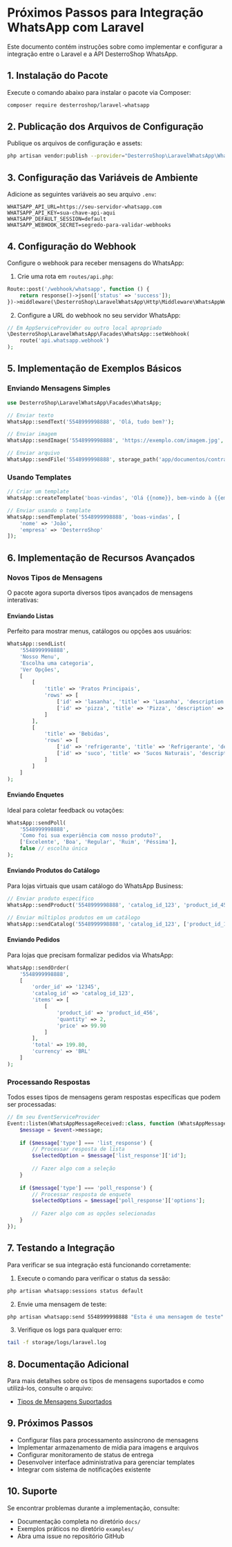 # Próximos Passos para Integração WhatsApp com Laravel

Este documento contém instruções sobre como implementar e configurar a integração entre o Laravel e a API DesterroShop WhatsApp.

## 1. Instalação do Pacote

Execute o comando abaixo para instalar o pacote via Composer:

```bash
composer require desterroshop/laravel-whatsapp
```

## 2. Publicação dos Arquivos de Configuração

Publique os arquivos de configuração e assets:

```bash
php artisan vendor:publish --provider="DesterroShop\LaravelWhatsApp\WhatsAppServiceProvider"
```

## 3. Configuração das Variáveis de Ambiente

Adicione as seguintes variáveis ao seu arquivo `.env`:

```
WHATSAPP_API_URL=https://seu-servidor-whatsapp.com
WHATSAPP_API_KEY=sua-chave-api-aqui
WHATSAPP_DEFAULT_SESSION=default
WHATSAPP_WEBHOOK_SECRET=segredo-para-validar-webhooks
```

## 4. Configuração do Webhook

Configure o webhook para receber mensagens do WhatsApp:

1. Crie uma rota em `routes/api.php`:

```php
Route::post('/webhook/whatsapp', function () {
    return response()->json(['status' => 'success']);
})->middleware(\DesterroShop\LaravelWhatsApp\Http\Middleware\WhatsAppWebhookMiddleware::class);
```

2. Configure a URL do webhook no seu servidor WhatsApp:

```php
// Em AppServiceProvider ou outro local apropriado
\DesterroShop\LaravelWhatsApp\Facades\WhatsApp::setWebhook(
    route('api.whatsapp.webhook')
);
```

## 5. Implementação de Exemplos Básicos

### Enviando Mensagens Simples

```php
use DesterroShop\LaravelWhatsApp\Facades\WhatsApp;

// Enviar texto
WhatsApp::sendText('5548999998888', 'Olá, tudo bem?');

// Enviar imagem
WhatsApp::sendImage('5548999998888', 'https://exemplo.com/imagem.jpg', 'Legenda da imagem');

// Enviar arquivo
WhatsApp::sendFile('5548999998888', storage_path('app/documentos/contrato.pdf'), 'Contrato.pdf');
```

### Usando Templates

```php
// Criar um template
WhatsApp::createTemplate('boas-vindas', 'Olá {{nome}}, bem-vindo à {{empresa}}!');

// Enviar usando o template
WhatsApp::sendTemplate('5548999998888', 'boas-vindas', [
    'nome' => 'João',
    'empresa' => 'DesterroShop'
]);
```

## 6. Implementação de Recursos Avançados

### Novos Tipos de Mensagens

O pacote agora suporta diversos tipos avançados de mensagens interativas:

#### Enviando Listas

Perfeito para mostrar menus, catálogos ou opções aos usuários:

```php
WhatsApp::sendList(
    '5548999998888',
    'Nosso Menu',
    'Escolha uma categoria',
    'Ver Opções',
    [
        [
            'title' => 'Pratos Principais',
            'rows' => [
                ['id' => 'lasanha', 'title' => 'Lasanha', 'description' => 'R$ 35,90'],
                ['id' => 'pizza', 'title' => 'Pizza', 'description' => 'A partir de R$ 42,90']
            ]
        ],
        [
            'title' => 'Bebidas',
            'rows' => [
                ['id' => 'refrigerante', 'title' => 'Refrigerante', 'description' => 'R$ 8,90'],
                ['id' => 'suco', 'title' => 'Sucos Naturais', 'description' => 'R$ 12,90']
            ]
        ]
    ]
);
```

#### Enviando Enquetes

Ideal para coletar feedback ou votações:

```php
WhatsApp::sendPoll(
    '5548999998888',
    'Como foi sua experiência com nosso produto?',
    ['Excelente', 'Boa', 'Regular', 'Ruim', 'Péssima'],
    false // escolha única
);
```

#### Enviando Produtos do Catálogo

Para lojas virtuais que usam catálogo do WhatsApp Business:

```php
// Enviar produto específico
WhatsApp::sendProduct('5548999998888', 'catalog_id_123', 'product_id_456');

// Enviar múltiplos produtos em um catálogo
WhatsApp::sendCatalog('5548999998888', 'catalog_id_123', ['product_id_123', 'product_id_456']);
```

#### Enviando Pedidos

Para lojas que precisam formalizar pedidos via WhatsApp:

```php
WhatsApp::sendOrder(
    '5548999998888',
    [
        'order_id' => '12345',
        'catalog_id' => 'catalog_id_123',
        'items' => [
            [
                'product_id' => 'product_id_456',
                'quantity' => 2,
                'price' => 99.90
            ]
        ],
        'total' => 199.80,
        'currency' => 'BRL'
    ]
);
```

### Processando Respostas

Todos esses tipos de mensagens geram respostas específicas que podem ser processadas:

```php
// Em seu EventServiceProvider
Event::listen(WhatsAppMessageReceived::class, function (WhatsAppMessageReceived $event) {
    $message = $event->message;
    
    if ($message['type'] === 'list_response') {
        // Processar resposta de lista
        $selectedOption = $message['list_response']['id'];
        
        // Fazer algo com a seleção
    }
    
    if ($message['type'] === 'poll_response') {
        // Processar resposta de enquete
        $selectedOptions = $message['poll_response']['options'];
        
        // Fazer algo com as opções selecionadas
    }
});
```

## 7. Testando a Integração

Para verificar se sua integração está funcionando corretamente:

1. Execute o comando para verificar o status da sessão:

```bash
php artisan whatsapp:sessions status default
```

2. Envie uma mensagem de teste:

```bash
php artisan whatsapp:send 5548999998888 "Esta é uma mensagem de teste"
```

3. Verifique os logs para qualquer erro:

```bash
tail -f storage/logs/laravel.log
```

## 8. Documentação Adicional

Para mais detalhes sobre os tipos de mensagens suportados e como utilizá-los, consulte o arquivo:

- [Tipos de Mensagens Suportados](docs/TIPOS_MENSAGENS.md)

## 9. Próximos Passos

- Configurar filas para processamento assíncrono de mensagens
- Implementar armazenamento de mídia para imagens e arquivos
- Configurar monitoramento de status de entrega
- Desenvolver interface administrativa para gerenciar templates
- Integrar com sistema de notificações existente

## 10. Suporte

Se encontrar problemas durante a implementação, consulte:

- Documentação completa no diretório `docs/`
- Exemplos práticos no diretório `examples/`
- Abra uma issue no repositório GitHub 